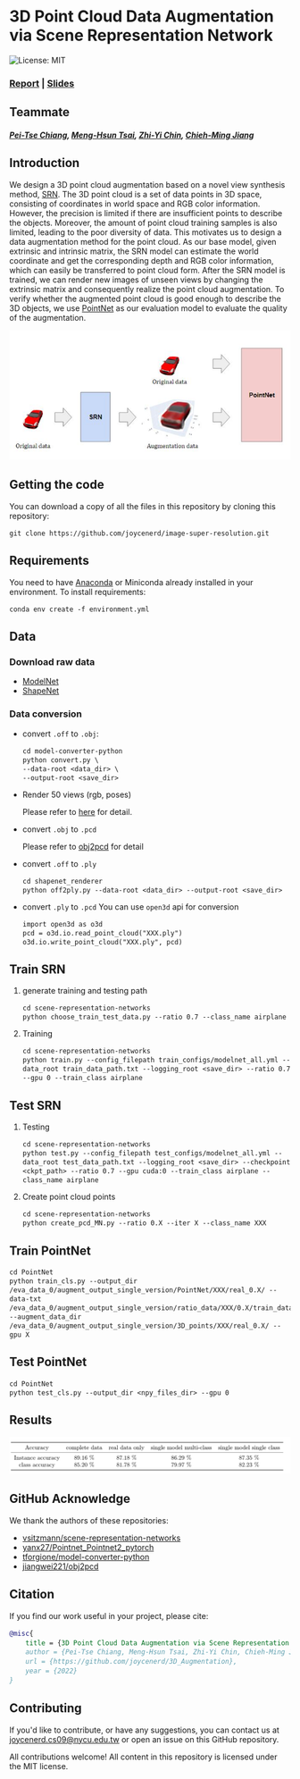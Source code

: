 # 3D Point Cloud Data Augmentation via Scene Representation Network
![License: MIT](https://img.shields.io/badge/License-MIT-yellow.svg)

### [Report](https://drive.google.com/file/d/1XF3-HgFmed018xAC_xDLn8aQQKn7F5xI/view?usp=sharing) | [Slides](https://drive.google.com/file/d/1dHznm4XqJaUoDaTqxrBWyHligGb5O0d4/view?usp=sharing)

## Teammate
#### _[Pei-Tse Chiang](mailto:ztex080104518.cs08g@nctu.edu.tw), [Meng-Hsun Tsai](mailto:infiniteSky.cs08g@nctu.edu.tw), [Zhi-Yi Chin](mailto:joycenerd.cs09@nycu.edu.tw), [Chieh-Ming Jiang](mailto:nax1016.cs10@nycu.edu.tw)_

## Introduction
We design a 3D point cloud augmentation based on a novel view synthesis method, [SRN](https://arxiv.org/pdf/1906.01618.pdf). The 3D point cloud is a set of data points in 3D space, consisting of coordinates in world space and RGB color information. However, the precision is limited if there are insufficient points to describe the objects. Moreover, the amount of point cloud training samples is also limited, leading to the poor diversity of data. This motivates us to design a data augmentation method for the point cloud. As our base model, given extrinsic and intrinsic matrix, the SRN model can estimate the world coordinate and get the corresponding depth and RGB color information, which can easily be transferred to point cloud form. After the SRN model is trained, we can render new images of unseen views by changing the extrinsic matrix and consequently realize the point cloud augmentation. To verify whether the augmented point cloud is good enough to describe the 3D objects, we use [PointNet](https://arxiv.org/pdf/1612.00593.pdf) as our evaluation model to evaluate the quality of the augmentation.

![](./figure/pipeline.JPG)

## Getting the code
You can download a copy of all the files in this repository by cloning this repository:
```
git clone https://github.com/joycenerd/image-super-resolution.git
```

## Requirements
You need to have [Anaconda](https:www.anaconda.com/) or Miniconda already installed in your environment. To install requirements:
```
conda env create -f environment.yml
```

## Data

### Download raw data
* [ModelNet](https://modelnet.cs.princeton.edu/)
* [ShapeNet](https://shapenet.org/)

### Data conversion
* convert `.off` to `.obj`: 
    ```
    cd model-converter-python
    python convert.py \
    --data-root <data_dir> \
    --output-root <save_dir>
    ```
* Render 50 views (rgb, poses)

    Please refer to [here](shapenet_renderer/README.md) for detail.
* convert `.obj` to `.pcd`
    
    Please refer to [obj2pcd](https://github.com/jiangwei221/obj2pcd) for detail
* convert `.off` to `.ply`
    ```
    cd shapenet_renderer
    python off2ply.py --data-root <data_dir> --output-root <save_dir>
    ```
* convert `.ply` to `.pcd`
    You can use `open3d` api for conversion
    ```
    import open3d as o3d
    pcd = o3d.io.read_point_cloud("XXX.ply")
    o3d.io.write_point_cloud("XXX.ply", pcd)
    ```


## Train SRN
1. generate training and testing path
    ```
    cd scene-representation-networks
    python choose_train_test_data.py --ratio 0.7 --class_name airplane
    ```
2. Training
    ```
    cd scene-representation-networks
    python train.py --config_filepath train_configs/modelnet_all.yml --data_root train_data_path.txt --logging_root <save_dir> --ratio 0.7 --gpu 0 --train_class airplane
    ```
## Test SRN
1. Testing
    ```
    cd scene-representation-networks
    python test.py --config_filepath test_configs/modelnet_all.yml --data_root test_data_path.txt --logging_root <save_dir> --checkpoint <ckpt_path> --ratio 0.7 --gpu cuda:0 --train_class airplane --class_name airplane
    ```
2. Create point cloud points
    ```
    cd scene-representation-networks
    python create_pcd_MN.py --ratio 0.X --iter X --class_name XXX
    ```
## Train PointNet
```
cd PointNet
python train_cls.py --output_dir /eva_data_0/augment_output_single_version/PointNet/XXX/real_0.X/ --data-txt /eva_data_0/augment_output_single_version/ratio_data/XXX/0.X/train_data_path.txt --augment_data_dir /eva_data_0/augment_output_single_version/3D_points/XXX/real_0.X/ --gpu X
```

## Test PointNet
```
cd PointNet
python test_cls.py --output_dir <npy_files_dir> --gpu 0
```

## Results

![](figure/results.png)

## GitHub Acknowledge
We thank the authors of these repositories:
* [vsitzmann/scene-representation-networks](https://github.com/vsitzmann/scene-representation-networks)
* [yanx27/Pointnet_Pointnet2_pytorch](https://github.com/yanx27/Pointnet_Pointnet2_pytorch)
* [tforgione/model-converter-python](https://github.com/tforgione/model-converter-python)
* [jiangwei221/obj2pcd](https://github.com/jiangwei221/obj2pcd)

## Citation
If you find our work useful in your project, please cite:

```bibtex
@misc{
    title = {3D Point Cloud Data Augmentation via Scene Representation Network},
    author = {Pei-Tse Chiang, Meng-Hsun Tsai, Zhi-Yi Chin, Chieh-Ming Jiang},
    url = {https://github.com/joycenerd/3D_Augmentation},
    year = {2022}
}
```

## Contributing

If you'd like to contribute, or have any suggestions, you can contact us at [joycenerd.cs09@nycu.edu.tw](mailto:joycenerd.cs09@nycu.edu.tw) or open an issue on this GitHub repository.

All contributions welcome! All content in this repository is licensed under the MIT license.


